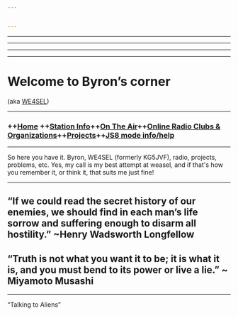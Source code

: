 ```yaml
---


---
```


<hr>
<hr>
<hr>
<hr>
<h1 id="welcome-to-byron’s-corner">Welcome to Byron’s corner</h1>
<p>(aka <a href="https://www.qrz.com/db/we4sel">WE4SEL</a>)</p>
<hr>
<h3 id="home-station-infoon-the-aironline-radio-clubs--organizationsprojectsjs8-mode-infohelp">++<a href="index.md">Home</a> ++<a href="station.md">Station Info</a>++<a href="ontheair.md">On The Air</a>++<a href="clubs.md">Online Radio Clubs &amp; Organizations</a>++<a href="projects.md">Projects</a>++<a href="js8help.md">JS8 mode info/help</a></h3>
<hr>
So here you have it. Byron, WE4SEL (formerly KG5JVF), radio, projects, problems, etc.  Yes, my call is my best attempt at weasel, and if that's how you remember it, or think it, that suits me just fine! 
<hr>
<h2 id="​“if-we-could-read-the-secret-history-of-our-enemies--we-should-find-in-each-mans-life-sorrow-and-suffering-enough-to-disarm-all-hostility.”-henry-wadsworth-longfellow">​“If we could read the secret history of our enemies,  we should find in each man’s life sorrow and suffering enough to disarm all hostility.” ~Henry Wadsworth Longfellow</h2>
<h2 id="“truth-is-not-what-you-want-it-to-be-it-is-what-it-is-and-you-must-bend-to-its-power-or-live-a-lie.”--miyamoto-musashi">“Truth is not what you want it to be; it is what it is, and you must bend to its power or live a lie.” ~ Miyamoto Musashi</h2>
<hr>
<p>“Talking to Aliens”</p>

